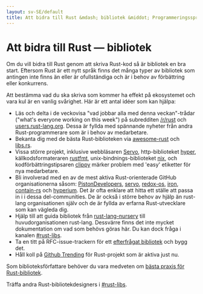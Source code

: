 ```yaml
---
layout: sv-SE/default
title: Att bidra till Rust &mdash; bibliotek &middot; Programmeringsspråket Rust
---
```


# Att bidra till Rust &mdash; bibliotek

Om du vill bidra till Rust genom att skriva Rust-kod så är bibliotek en
bra start. Eftersom Rust är ett nytt språk finns det många typer av
bibliotek som antingen inte finns än eller är ofullständiga och är i
behov av förbättring eller konkurrens.

Att bestämma vad du ska skriva som kommer ha effekt på ekosystemet och
vara kul är en vanlig svårighet. Här är ett antal idéer som kan hjälpa:

* Läs och delta i de veckovisa "vad jobbar alla med denna veckan"-trådar
  ("what's everyone working on this week") på subredditen [/r/rust] och
  [users.rust-lang.org]. Dessa är fyllda med spännande nyheter från andra
  Rust-programmerare som är i behov av medarbetare.
* Bekanta dig med de bästa Rust-biblioteken via [awesome-rust] och [libs.rs].
* Vissa större projekt, inklusive webbläsaren [Servo], http-biblioteket [hyper],
  källkodsformateraren [rustfmt], unix-bindnings-biblioteket [nix], och
  kodförbättringstipsaren [clippy] märker problem med 'easy' etiketter för nya
  medarbetare.
* Bli involverad med en av de mest aktiva Rust-orienterade GitHub organisationerna
  såsom: [PistonDevelopers], [servo], [redox-os], [iron], [contain-rs] och [hyperium].
  Det är ofta enklare att hitta ett ställe att passa in i i dessa del-communities.
  De är också i större behov av hjälp än rust-lang organisationen själv och de är
  fyllda av erfarna Rust-utvecklare som kan vägleda dig.
* Hjälp till att guida bibliotek från [rust-lang-nursery] till huvudorganisationen rust-lang.
  Dessvärre finns det inte mycket dokumentation om vad som behövs göras här. Du
  kan dock fråga i kanalen [#rust-libs].
* Ta en titt på RFC-issue-trackern för ett [efterfrågat bibliotek][requested] och bygg det.
* Håll koll på [Github Trending][trending] för Rust-projekt som är aktiva just nu.

Som biblioteksförfattare behöver du vara medveten om
[bästa praxis för Rust-bibliotek][lib-prac].

Träffa andra Rust-bibliotekdesigners i [#rust-libs].

<!--
TODO: Not sure #rust-libs is the place to direct people
-->

[#rust-libs]: https://client00.chat.mibbit.com/?server=irc.mozilla.org&channel=%23rust-libs
[/r/rust]: https://reddit.com/r/rust
[PistonDevelopers]: https://github.com/PistonDevelopers
[Servo]: https://github.com/servo/servo
[Servo]: https://github.com/servo/servo
[awesome-rust]: https://github.com/kud1ing/awesome-rust
[clippy]: https://github.com/Manishearth/rust-clippy
[contain-rs]: https://github.com/contain-rs
[hyper]: https://github.com/hyperium/hyper
[hyperium]: https://github.com/hyperium
[iron]: https://github.com/iron
[lib-prac]: https://pascalhertleif.de/artikel/good-practices-for-writing-rust-libraries/
[libs.rs]: http://libs.rs
[nix]: https://github.com/nix-rust/nix/
[redox-os]: https://github.com/redox-os
[requested]: https://github.com/rust-lang/rfcs/labels/A-community-library
[rust-lang-nursery]: https://github.com/rust-lang-nursery
[rustfmt]: https://github.com/rust-lang-nursery/rustfmt
[trending]: https://github.com/trending?l=rust
[users.rust-lang.org]: https://users.rust-lang.org
